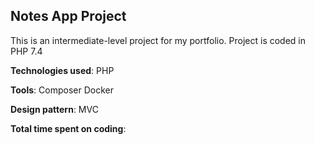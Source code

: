 ## Notes App Project

This is an intermediate-level project for my portfolio. Project is coded in PHP 7.4

**Technologies used**: 
PHP

**Tools**:
Composer
Docker

**Design pattern**:
MVC

**Total time spent on coding**: 

